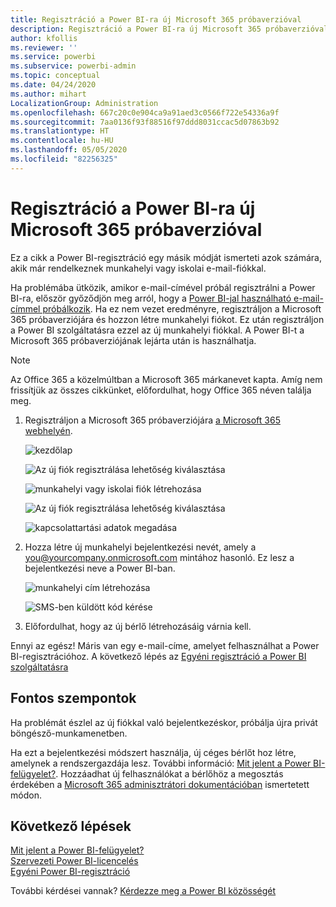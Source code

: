 ```yaml
---
title: Regisztráció a Power BI-ra új Microsoft 365 próbaverzióval
description: Regisztráció a Power BI-ra új Microsoft 365 próbaverzióval
author: kfollis
ms.reviewer: ''
ms.service: powerbi
ms.subservice: powerbi-admin
ms.topic: conceptual
ms.date: 04/24/2020
ms.author: mihart
LocalizationGroup: Administration
ms.openlocfilehash: 667c20c0e904ca9a91aed3c0566f722e54336a9f
ms.sourcegitcommit: 7aa0136f93f88516f97ddd8031ccac5d07863b92
ms.translationtype: HT
ms.contentlocale: hu-HU
ms.lasthandoff: 05/05/2020
ms.locfileid: "82256325"
---
```

# <a name="signing-up-for-power-bi-with-a-new-microsoft-365-trial"></a>Regisztráció a Power BI-ra új Microsoft 365 próbaverzióval

Ez a cikk a Power BI-regisztráció egy másik módját ismerteti azok számára, akik már rendelkeznek munkahelyi vagy iskolai e-mail-fiókkal. 

Ha problémába ütközik, amikor e-mail-címével próbál regisztrálni a Power BI-ra, először győződjön meg arról, hogy a [Power BI-jal használható e-mail-címmel próbálkozik](service-self-service-signup-for-power-bi.md#supported-email-addresses). Ha ez nem vezet eredményre, regisztráljon a Microsoft 365 próbaverziójára és hozzon létre munkahelyi fiókot. Ez után regisztráljon a Power BI szolgáltatásra ezzel az új munkahelyi fiókkal. A Power BI-t a Microsoft 365 próbaverziójának lejárta után is használhatja.

> [!NOTE]
> Az Office 365 a közelmúltban a Microsoft 365 márkanevet kapta. Amíg nem frissítjük az összes cikkünket, előfordulhat, hogy Office 365 néven találja meg.

1. Regisztráljon a Microsoft 365 próbaverziójára [a Microsoft 365 webhelyén](https://www.microsoft.com/en-us/microsoft-365/business/compare-more-office-365-for-business-plans).

    ![kezdőlap](media/service-admin-signing-up-for-power-bi-with-a-new-office-365-trial/power-bi-try-now.png)

    ![Az új fiók regisztrálása lehetőség kiválasztása](media/service-admin-signing-up-for-power-bi-with-a-new-office-365-trial/power-bi-existing.png)

    ![munkahelyi vagy iskolai fiók létrehozása](media/service-admin-signing-up-for-power-bi-with-a-new-office-365-trial/power-bi-create-email.png)

    ![Az új fiók regisztrálása lehetőség kiválasztása](media/service-admin-signing-up-for-power-bi-with-a-new-office-365-trial/power-bi-no-email.png)

    ![kapcsolattartási adatok megadása](media/service-admin-signing-up-for-power-bi-with-a-new-office-365-trial/power-bi-welcome-you.png)

    

1. Hozza létre új munkahelyi bejelentkezési nevét, amely a you@yourcompany.onmicrosoft.com mintához hasonló. Ez lesz a bejelentkezési neve a Power BI-ban.

    ![munkahelyi cím létrehozása](media/service-admin-signing-up-for-power-bi-with-a-new-office-365-trial/power-bi-create-address.png)

    ![SMS-ben küldött kód kérése](media/service-admin-signing-up-for-power-bi-with-a-new-office-365-trial/power-bi-robot.png)    

1. Előfordulhat, hogy az új bérlő létrehozásáig várnia kell. 

Ennyi az egész!  Máris van egy e-mail-címe, amelyet felhasználhat a Power BI-regisztrációhoz. A következő lépés az [Egyéni regisztráció a Power BI szolgáltatásra](service-self-service-signup-for-power-bi.md)





## <a name="important-considerations"></a>Fontos szempontok
Ha problémát észlel az új fiókkal való bejelentkezéskor, próbálja újra privát böngésző-munkamenetben.    

Ha ezt a bejelentkezési módszert használja, új céges bérlőt hoz létre, amelynek a rendszergazdája lesz. További információ: [Mit jelent a Power BI-felügyelet?](service-admin-administering-power-bi-in-your-organization.md). Hozzáadhat új felhasználókat a bérlőhöz a megosztás érdekében a [Microsoft 365 adminisztrátori dokumentációban](https://support.office.com/en-sg/article/Add-users-individually-to-Office-365---Admin-Help-1970f7d6-03b5-442f-b385-5880b9c256ec) ismertetett módon.

## <a name="next-steps"></a>Következő lépések

[Mit jelent a Power BI-felügyelet?](service-admin-administering-power-bi-in-your-organization.md)  
[Szervezeti Power BI-licencelés](service-admin-licensing-organization.md)  
[Egyéni Power BI-regisztráció](service-self-service-signup-for-power-bi.md)

További kérdései vannak? [Kérdezze meg a Power BI közösségét](https://community.powerbi.com/)